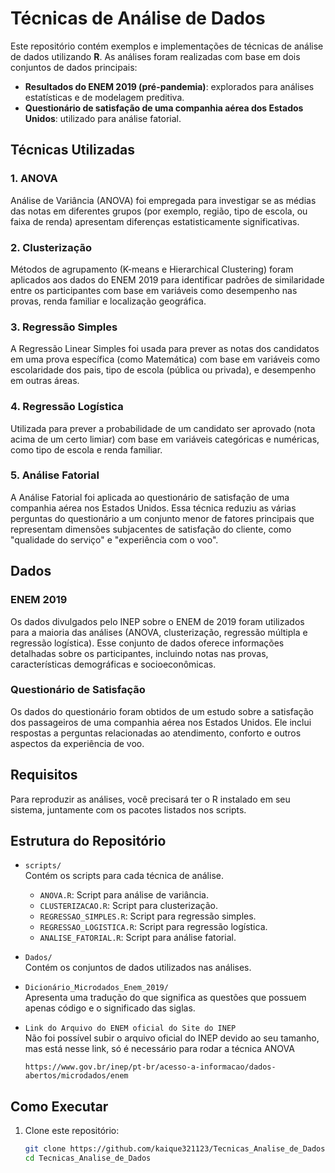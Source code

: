 # Técnicas de Análise de Dados

Este repositório contém exemplos e implementações de técnicas de análise de dados utilizando **R**. As análises foram realizadas com base em dois conjuntos de dados principais:  

- **Resultados do ENEM 2019 (pré-pandemia)**: explorados para análises estatísticas e de modelagem preditiva.  
- **Questionário de satisfação de uma companhia aérea dos Estados Unidos**: utilizado para análise fatorial.

## Técnicas Utilizadas  

### 1. ANOVA  
Análise de Variância (ANOVA) foi empregada para investigar se as médias das notas em diferentes grupos (por exemplo, região, tipo de escola, ou faixa de renda) apresentam diferenças estatisticamente significativas.  

### 2. Clusterização  
Métodos de agrupamento (K-means e Hierarchical Clustering) foram aplicados aos dados do ENEM 2019 para identificar padrões de similaridade entre os participantes com base em variáveis como desempenho nas provas, renda familiar e localização geográfica.

### 3. Regressão Simples  
A Regressão Linear Simples foi usada para prever as notas dos candidatos em uma prova específica (como Matemática) com base em variáveis como escolaridade dos pais, tipo de escola (pública ou privada), e desempenho em outras áreas.

### 4. Regressão Logística  
Utilizada para prever a probabilidade de um candidato ser aprovado (nota acima de um certo limiar) com base em variáveis categóricas e numéricas, como tipo de escola e renda familiar.

### 5. Análise Fatorial  
A Análise Fatorial foi aplicada ao questionário de satisfação de uma companhia aérea nos Estados Unidos. Essa técnica reduziu as várias perguntas do questionário a um conjunto menor de fatores principais que representam dimensões subjacentes de satisfação do cliente, como "qualidade do serviço" e "experiência com o voo".

## Dados  

### ENEM 2019  
Os dados divulgados pelo INEP sobre o ENEM de 2019 foram utilizados para a maioria das análises (ANOVA, clusterização, regressão múltipla e regressão logística). Esse conjunto de dados oferece informações detalhadas sobre os participantes, incluindo notas nas provas, características demográficas e socioeconômicas.  

### Questionário de Satisfação  
Os dados do questionário foram obtidos de um estudo sobre a satisfação dos passageiros de uma companhia aérea nos Estados Unidos. Ele inclui respostas a perguntas relacionadas ao atendimento, conforto e outros aspectos da experiência de voo.  

## Requisitos  

Para reproduzir as análises, você precisará ter o R instalado em seu sistema, juntamente com os pacotes listados nos scripts. 

## Estrutura do Repositório  

- `scripts/`  
  Contém os scripts para cada técnica de análise.  

  - `ANOVA.R`: Script para análise de variância.  
  - `CLUSTERIZACAO.R`: Script para clusterização.  
  - `REGRESSAO_SIMPLES.R`: Script para regressão simples.  
  - `REGRESSAO_LOGISTICA.R`: Script para regressão logística.  
  - `ANALISE_FATORIAL.R`: Script para análise fatorial.  

- `Dados/`  
  Contém os conjuntos de dados utilizados nas análises.  

- `Dicionário_Microdados_Enem_2019/`\
  Apresenta uma tradução do que significa as questões que possuem apenas código e o significado das siglas.

- `Link do Arquivo do ENEM oficial do Site do INEP`  
  Não foi possível subir o arquivo oficial do INEP devido ao seu tamanho, mas está nesse link, só é necessário para rodar a técnica ANOVA
  ````
  https://www.gov.br/inep/pt-br/acesso-a-informacao/dados-abertos/microdados/enem
  ````
  
## Como Executar

1. Clone este repositório:  
   ```bash
   git clone https://github.com/kaique321123/Tecnicas_Analise_de_Dados.git
   cd Tecnicas_Analise_de_Dados
